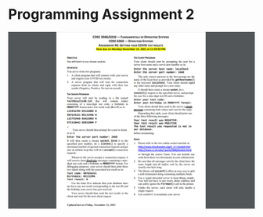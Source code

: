# Programming Assignment 2  

![alt text](https://github.com/duytpm16/UH-Computer-Science-PhD/blob/main/COSC-3360-6360-Fundamentals-of-Operating-Systems/Assignment-2/Assignment2.png?raw=true)
